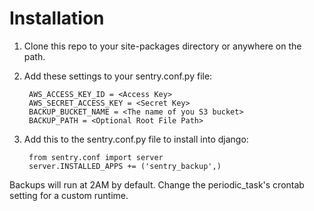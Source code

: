 # Installation


1. Clone this repo to your site-packages directory or anywhere on the path.

2. Add these settings to your sentry.conf.py file:

        AWS_ACCESS_KEY_ID = <Access Key>
        AWS_SECRET_ACCESS_KEY = <Secret Key>
        BACKUP_BUCKET_NAME = <The name of you S3 bucket>
        BACKUP_PATH = <Optional Root File Path>

3. Add this to the sentry.conf.py file to install into django:

        from sentry.conf import server
        server.INSTALLED_APPS += ('sentry_backup',)


Backups will run at 2AM by default. Change the periodic_task's crontab setting for a custom runtime.